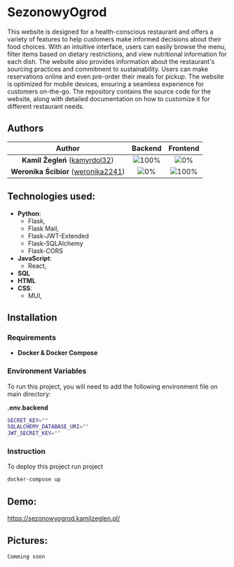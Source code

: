 # SezonowyOgrod

This website is designed for a health-conscious restaurant and offers a variety of features to help customers make informed decisions about their food choices. With an intuitive interface, users can easily browse the menu, filter items based on dietary restrictions, and view nutritional information for each dish. The website also provides information about the restaurant's sourcing practices and commitment to sustainability. Users can make reservations online and even pre-order their meals for pickup. The website is optimized for mobile devices, ensuring a seamless experience for customers on-the-go. The repository contains the source code for the website, along with detailed documentation on how to customize it for different restaurant needs.


## Authors

| Author | Backend | Frontend |
| :---: | :---: | :---: |
| **Kamil Żegleń** ([kamyrdol32](https://github.com/kamyrdol32))  | ![100%](https://progress-bar.dev/100)  | ![0%](https://progress-bar.dev/0)  |
| **Weronika Ścibior** ([weronika2241](https://github.com/weronika2241))  | ![0%](https://progress-bar.dev/0)  | ![100%](https://progress-bar.dev/100)  |

## Technologies used:
  - **Python**:
      - Flask,
      - Flask Mail,
      - Flask-JWT-Extended
      - Flask-SQLAlchemy
      - Flask-CORS
  - **JavaScript**:
      - React,
  - **SQL**
  - **HTML**
  - **CSS**:
    - MUI,
    
## Installation
### Requirements
  - **Docker & Docker Compose**
  
### Environment Variables
To run this project, you will need to add the following environment file on main directory:


**.env.backend**
```bash
SECRET_KEY=""
SQLALCHEMY_DATABASE_URI=""
JWT_SECRET_KEY=""
```

### Instruction
To deploy this project run project

```bash
docker-compose up
```

## Demo:
<https://sezonowyogrod.kamilzeglen.pl/>
    
## Pictures:
`Comming soon`

